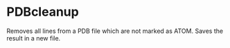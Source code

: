 # PDBcleanup
Removes all lines from a PDB file which are not marked as ATOM. Saves the result in a new file.
